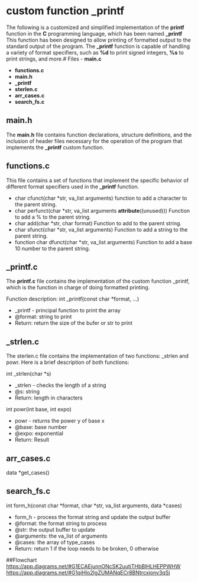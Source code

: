 # custom function _printf  
The following is a customized and simplified implementation of the **printf** function in the **C** programming language, which has been named **_printf** This function has been designed to allow printing of formatted output to the standard output of the program. The **_printf** function is capable of handling a variety of format specifiers, such as **%d** to print signed integers, **%s** to print strings, and more.# Files - **main.c**  

- **functions.c**
- **main.h**  
- **_printf**  
- **sterlen.c**  
- **arr_cases.c**  
- **search_fs.c**

## main.h

The **main.h** file contains function declarations, structure definitions, and the inclusion of header files necessary for the operation of the program that implements the **_printf** custom function.

## functions.c
This file contains a set of functions that implement the specific behavior of different format specifiers used in the **_printf** function.
- char cfunct(char *str, va_list arguments) function to add a character to the parent string.
 - char perfunct(char *str, va_list arguments __attribute__((unused))) Function to add a % to the parent string.
 - char add(char *str, char format) Function to add to the parent string.
 - char sfunct(char *str, va_list arguments) Function to add a string to the parent string.
 - function char dfunct(char *str, va_list arguments) Function to add a base 10 number to the parent string.

## _printf.c
The **printf.c** file contains the implementation of the custom function _printf, which is the function in charge of doing formatted printing.

Function description:
int _printf(const char *format, ...)
 * _printf - principal function to print the array
 * @format: string to print
 * Return: return the size of the bufer or str to print

## _strlen.c
The sterlen.c file contains the implementation of two functions: _strlen and powr. Here is a brief description of both functions:

int _strlen(char *s)
 * _strlen - checks the length of a string
 * @s: string
 * Return: length in characters

int powr(int base, int expo)

 * powr - returns the power y of base x
 * @base: base number
 * @expo: exponential
 * Return: Result
 

## arr_cases.c

data *get_cases()

## search_fs.c

int form_h(const char *format, char *str, va_list arguments, data *cases)

 * form_h - process the format string and update the output buffer
 * @format: the format string to process
 * @str: the output buffer to update
 * @arguments: the va_list of arguments
 * @cases: the array of type_cases
 * Return: return 1 if the loop needs to be broken, 0 otherwise

##Flowchart
https://app.diagrams.net/#G1ECAEjunnONcSK2uutiTHbBlHLHEPPWHW
https://app.diagrams.net/#G1qiHlo2IgZUMANqECr8BNtrcxjonv3qSi
